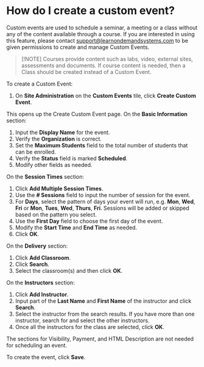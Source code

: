 # How do I create a custom event?

Custom events are used to schedule a seminar, a meeting or a class without any of the content available through a course. If you are interested in using this feature, please contact support@learnondemandsystems.com to be given permissions to create and manage Custom Events.

>[!NOTE] Courses provide content such as labs, video, external sites, assessments and documents. If course content is needed, then a Class should be created instead of a Custom Event. 

To create a Custom Event:
1. On **Site Administration** on the **Custom Events** tile, click **Create Custom Event**. 

This opens up the Create Custom Event page. On the **Basic Information** section:
1. Input the **Display Name** for the event. 
1. Verify the **Organization** is correct. 
1. Set the **Maximum Students** field to the total number of students that can be enrolled. 
1. Verify the **Status** field is marked **Scheduled**. 
1. Modify other fields as needed.

On the **Session Times** section:
1. Click **Add Multiple Session Times**. 
1. Use the **# Sessions** field to input the number of session for the event. 
1. For **Days**, select the pattern of days your event will run, e.g. **Mon**, **Wed**, **Fri** or **Mon**, **Tues**, **Wed**, **Thurs**, **Fri**. Sessions will be added or skipped based on the pattern you select. 
1. Use the **First Day** field to choose the first day of the event. 
1. Modify the **Start Time** and **End Time** as needed. 
1. Click **OK**.

On the **Delivery** section:
1. Click **Add Classroom**.
1. Click **Search**. 
1. Select the classroom(s) and then click **OK**.

On the **Instructors** section:
1. Click **Add Instructor**. 
1. Input part of the **Last Name** and **First Name** of the instructor and click **Search**. 
1. Select the instructor from the search results. If you have more than one instructor, search for and select the other instructors. 
1. Once all the instructors for the class are selected, click **OK**.

The sections for Visibility, Payment, and HTML Description are not needed for scheduling an event. 

To create the event, click **Save**. 